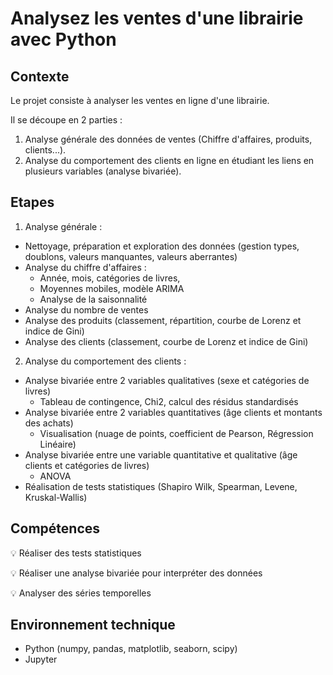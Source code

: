 # Analysez les ventes d'une librairie avec Python

## Contexte
Le projet consiste à analyser les ventes en ligne d'une librairie.

Il se découpe en 2 parties : 
1.	Analyse générale des données de ventes (Chiffre d'affaires, produits, clients...).
2.	Analyse du comportement des clients en ligne en étudiant les liens en plusieurs variables (analyse bivariée).

## Etapes

1.	Analyse générale :
- Nettoyage, préparation et exploration des données (gestion types, doublons, valeurs manquantes, valeurs aberrantes)
- Analyse du chiffre d'affaires :
    -	Année, mois, catégories de livres, 
    -	Moyennes mobiles, modèle ARIMA
    -	Analyse de la saisonnalité
- Analyse du nombre de ventes
- Analyse des produits (classement, répartition, courbe de Lorenz et indice de Gini)
- Analyse des clients (classement, courbe de Lorenz et indice de Gini)

2.	Analyse du comportement des clients :
- Analyse bivariée entre 2 variables qualitatives (sexe et catégories de livres)
    -	Tableau de contingence, Chi2, calcul des résidus standardisés
- Analyse bivariée entre 2 variables quantitatives (âge clients et montants des achats)
    -	Visualisation (nuage de points, coefficient de Pearson, Régression Linéaire)
- Analyse bivariée entre une variable quantitative et qualitative (âge clients et catégories de livres)
    -	ANOVA
- Réalisation de tests statistiques (Shapiro Wilk, Spearman, Levene, Kruskal-Wallis)


## Compétences

:bulb: Réaliser des tests statistiques

:bulb: Réaliser une analyse bivariée pour interpréter des données

:bulb: Analyser des séries temporelles

## Environnement technique
- Python (numpy, pandas, matplotlib, seaborn, scipy)
- Jupyter


